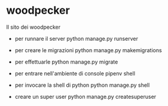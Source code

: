 # woodpecker
Il sito dei woodpecker

- per runnare il server python manage.py runserver

- per creare le migrazioni python manage.py makemigrations
- per effettuarle python manage.py migrate

- per entrare nell'ambiente di console pipenv shell
- per invocare la shell di python python manage.py shell

- creare un super user python manage.py createsuperuser